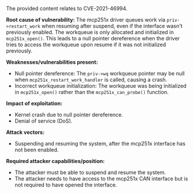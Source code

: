 The provided content relates to CVE-2021-46994.

**Root cause of vulnerability:**
The mcp251x driver queues work via `priv->restart_work` when resuming after suspend, even if the interface wasn't previously enabled. The workqueue is only allocated and initialized in `mcp251x_open()`. This leads to a null pointer dereference when the driver tries to access the workqueue upon resume if it was not initialized previously.

**Weaknesses/vulnerabilities present:**
- Null pointer dereference: The `priv->wq` workqueue pointer may be null when `mcp251x_restart_work_handler` is called, causing a crash.
- Incorrect workqueue initialization: The workqueue was being initialized in `mcp251x_open()` rather than the `mcp251x_can_probe()` function.

**Impact of exploitation:**
- Kernel crash due to null pointer dereference.
- Denial of service (DoS).

**Attack vectors:**
- Suspending and resuming the system, after the mcp251x interface has not been enabled.

**Required attacker capabilities/position:**
- The attacker must be able to suspend and resume the system.
- The attacker needs to have access to the mcp251x CAN interface but is not required to have opened the interface.